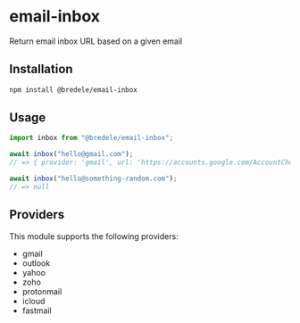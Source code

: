 # email-inbox

Return email inbox URL based on a given email

## Installation

```sh
npm install @bredele/email-inbox
```

## Usage

```ts
import inbox from "@bredele/email-inbox";

await inbox("hello@gmail.com");
// => { provider: 'gmail', url: 'https://accounts.google.com/AccountChooser?continue=https%3A%2F%2Fmail.google.com%2Fmail%2Fu%2F%3Fauthuser%3Dhello%2540gmail.com&service=mail&Email=hello%40gmail.com'}

await inbox("hello@something-random.com");
// => null
```

## Providers

This module supports the following providers:

- gmail
- outlook
- yahoo
- zoho
- protonmail
- icloud
- fastmail
